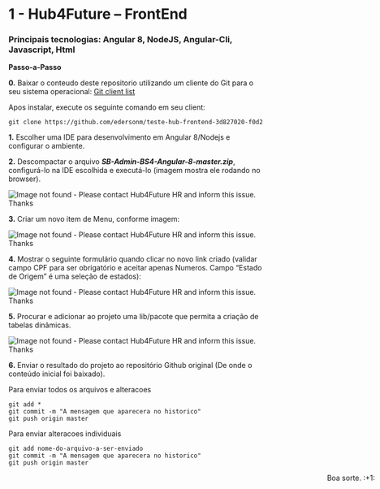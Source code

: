 # 1 - Hub4Future – FrontEnd

### Principais tecnologias: Angular 8, NodeJS, Angular-Cli, Javascript, Html
**Passo-a-Passo**

**0.** Baixar o conteudo deste repositorio utilizando um cliente do Git para o seu sistema operacional: [Git client list](https://git-scm.com/downloads)

Apos instalar, execute os seguinte comando em seu client:
```
git clone https://github.com/edersonm/teste-hub-frontend-3d827020-f0d2
```

**1.** Escolher uma IDE para desenvolvimento em Angular 8/Nodejs e configurar o ambiente.

**2.** Descompactar o arquivo ***SB-Admin-BS4-Angular-8-master.zip***, configurá-lo na IDE escolhida e executá-lo (imagem mostra ele rodando no browser).

![Image not found - Please contact Hub4Future HR and inform this issue. Thanks](https://raw.githubusercontent.com/edersonm/teste-hub-frontend-3d827020-f0d2/master/imgs/1.png)


**3.** Criar um novo item de Menu, conforme imagem:

![Image not found - Please contact Hub4Future HR and inform this issue. Thanks](https://raw.githubusercontent.com/edersonm/teste-hub-frontend-3d827020-f0d2/master/imgs/2.png)



**4.** Mostrar o seguinte formulário quando clicar no novo link criado (validar campo CPF para ser obrigatório e aceitar apenas Numeros. Campo “Estado de Origem” é uma seleção de estados):

![Image not found - Please contact Hub4Future HR and inform this issue. Thanks](https://raw.githubusercontent.com/edersonm/teste-hub-frontend-3d827020-f0d2/master/imgs/3.png)


**5.** Procurar e adicionar ao projeto uma lib/pacote que permita a criação de tabelas dinâmicas.

![Image not found - Please contact Hub4Future HR and inform this issue. Thanks](https://raw.githubusercontent.com/edersonm/teste-hub-frontend-3d827020-f0d2/master/imgs/4.png)

 
**6.** Enviar o resultado do projeto ao repositório Github original (De onde o conteúdo inicial foi baixado).

Para enviar todos os arquivos e alteracoes
```
git add *
git commit -m "A mensagem que aparecera no historico"
git push origin master
```

Para enviar alteracoes individuais
```
git add nome-do-arquivo-a-ser-enviado
git commit -m "A mensagem que aparecera no historico"
git push origin master
```

<div style="position:absolute;right:10px">Boa sorte. :+1:</div>
